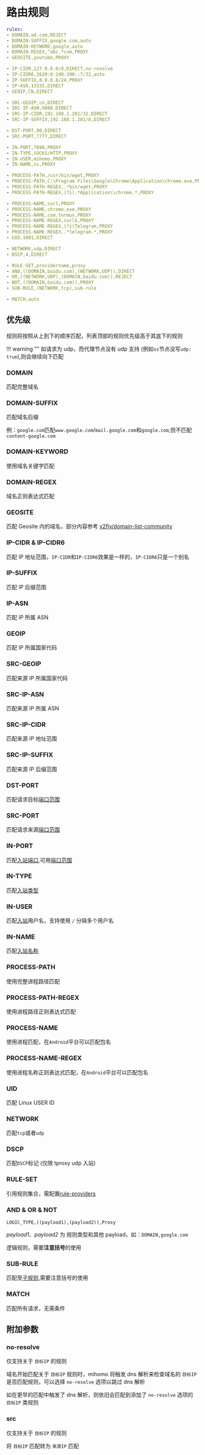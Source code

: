# 路由规则

```{.yaml linenums="1"}
rules:
- DOMAIN,ad.com,REJECT
- DOMAIN-SUFFIX,google.com,auto
- DOMAIN-KEYWORD,google,auto
- DOMAIN-REGEX,^abc.*com,PROXY
- GEOSITE,youtube,PROXY

- IP-CIDR,127.0.0.0/8,DIRECT,no-resolve
- IP-CIDR6,2620:0:2d0:200::7/32,auto
- IP-SUFFIX,8.8.8.8/24,PROXY
- IP-ASN,13335,DIRECT
- GEOIP,CN,DIRECT

- SRC-GEOIP,cn,DIRECT
- SRC-IP-ASN,9808,DIRECT
- SRC-IP-CIDR,192.168.1.201/32,DIRECT
- SRC-IP-SUFFIX,192.168.1.201/8,DIRECT

- DST-PORT,80,DIRECT
- SRC-PORT,7777,DIRECT

- IN-PORT,7890,PROXY
- IN-TYPE,SOCKS/HTTP,PROXY
- IN-USER,mihomo,PROXY
- IN-NAME,ss,PROXY

- PROCESS-PATH,/usr/bin/wget,PROXY
- PROCESS-PATH,C:\Program Files\Google\Chrome\Application\chrome.exe,PROXY
- PROCESS-PATH-REGEX,.*bin/wget,PROXY
- PROCESS-PATH-REGEX,(?i).*Application\\chrome.*,PROXY

- PROCESS-NAME,curl,PROXY
- PROCESS-NAME,chrome.exe,PROXY
- PROCESS-NAME,com.termux,PROXY
- PROCESS-NAME-REGEX,curl$,PROXY
- PROCESS-NAME-REGEX,(?i)Telegram,PROXY
- PROCESS-NAME-REGEX,.*telegram.*,PROXY
- UID,1001,DIRECT

- NETWORK,udp,DIRECT
- DSCP,4,DIRECT

- RULE-SET,providername,proxy
- AND,((DOMAIN,baidu.com),(NETWORK,UDP)),DIRECT
- OR,((NETWORK,UDP),(DOMAIN,baidu.com)),REJECT
- NOT,((DOMAIN,baidu.com)),PROXY
- SUB-RULE,(NETWORK,tcp),sub-rule

- MATCH,auto
```

## 优先级

规则将按照从上到下的顺序匹配，列表顶部的规则优先级高于其底下的规则

!!! warning ""
    如请求为 udp，而代理节点没有 udp 支持 (例如`ss`节点没写`udp: true`),则会继续向下匹配

### DOMAIN

匹配完整域名

### DOMAIN-SUFFIX

匹配域名后缀

例：`google.com`匹配`www.google.com`/`mail.google.com`和`google.com`,但不匹配`content-google.com`

### DOMAIN-KEYWORD

使用域名关键字匹配

### DOMAIN-REGEX

域名正则表达式匹配

### GEOSITE

匹配 Geosite 内的域名，部分内容参考 [v2fly/domain-list-community](https://github.com/v2fly/domain-list-community/tree/master/data)

### IP-CIDR & IP-CIDR6

匹配 IP 地址范围，`IP-CIDR`和`IP-CIDR6`效果是一样的，`IP-CIDR6`只是一个别名

### IP-SUFFIX

匹配 IP 后缀范围

### IP-ASN

匹配 IP 所属 ASN

### GEOIP

匹配 IP 所属国家代码

### SRC-GEOIP

匹配来源 IP 所属国家代码

### SRC-IP-ASN

匹配来源 IP 所属 ASN

### SRC-IP-CIDR

匹配来源 IP 地址范围

### SRC-IP-SUFFIX

匹配来源 IP 后缀范围

### DST-PORT

匹配请求目标[端口范围](../../handbook/syntax.md#_14)

### SRC-PORT

匹配请求来源[端口范围](../../handbook/syntax.md#_14)

### IN-PORT

匹配[入站端口](../inbound/listeners/index.md#port),可用[端口范围](../../handbook/syntax.md#_14)

### IN-TYPE

匹配[入站类型](../inbound/listeners/index.md#type)

### IN-USER

匹配[入站](../inbound/listeners/index.md)用户名，支持使用 `/` 分隔多个用户名

### IN-NAME

匹配[入站名称](../inbound/listeners/index.md#name)

### PROCESS-PATH

使用完整进程路径匹配

### PROCESS-PATH-REGEX

使用进程路径正则表达式匹配

### PROCESS-NAME

使用进程匹配，在`Android`平台可以匹配包名

### PROCESS-NAME-REGEX

使用进程名称正则表达式匹配，在`Android`平台可以匹配包名

### UID

匹配 Linux USER ID

### NETWORK

匹配`tcp`或者`udp`

### DSCP

匹配`DSCP`标记 (仅限 tproxy udp 入站)

### RULE-SET

引用规则集合，需配置[rule-providers](../rule-providers/index.md)

### AND & OR & NOT

`LOGIC_TYPE,((payload1),(payload2)),Proxy`

*payload1*、*payload2* 为 规则类型和其他 payload，如：`DOMAIN,google.com`

逻辑规则，需要**注意括号**的使用

### SUB-RULE

匹配至[子规则](../sub-rule.md),需要注意括号的使用

### MATCH

匹配所有请求，无需条件

## 附加参数

### no-resolve

仅支持关于 `目标IP` 的规则

域名开始匹配关于 `目标IP` 规则时，mihomo 将触发 dns 解析来检查域名的 `目标IP` 是否匹配规则，可以选择 `no-resolve` 选项以跳过 dns 解析

如在更早的匹配中触发了 dns 解析，则依旧会匹配到添加了 `no-resolve` 选项的 `目标IP` 类规则

### src

仅支持关于 `目标IP` 的规则

将 `目标IP` 匹配转为 `来源IP` 匹配
